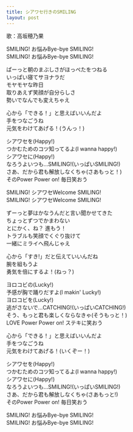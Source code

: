 ```yaml
---
title: シアワセ行きのSMILING
layout: post
---
```

歌：<a class="honoka">高坂穂乃果</a>

<p><a class="honoka">SMILING! お悩みBye-bye SMILING!<br />
SMILING! お悩みBye-bye SMILING!</a></p>

<p><a class="honoka">ぱーっと朝のまぶしさがほっぺたをつねる<br />
いっぱい寝てサヨナラだ<br />
モヤモヤな昨日<br />
取りあえず笑顔が自分らしさ<br />
勢いでなんでも変えちゃえ</a></p>

<p><a class="honoka">心から「できる！」と思えばいいんだよ<br />
手をつなごうね<br />
元気をわけてあげる！(うんっ！)</a></p>

<p><a class="honoka">シアワセを(Happy!)<br />
つかむためのコツ知ってるよ(I wanna happy!)<br />
シアワセに(Happy!)<br />
なろうよいつも…SMILING!(いっぱいSMILING!)<br />
さあ、だから君も解放しなくちゃ(さあもっと！)<br />
そのPower Power on! 毎日笑おう</a></p>

<p><a class="honoka">SMILING! シアワセWelcome SMILING!<br />
SMILING! シアワセWelcome SMILING!</a></p>

<p><a class="honoka">ずーっと夢はかなうんだと言い聞かせてきた<br />
ちょっとずつでかまわない<br />
とにかく、ね？ 進もう！<br />
トラブルも笑顔でくぐり抜けて<br />
一緒にミライへ飛んじゃえ</a></p>

<p><a class="honoka">心から「すき!」だと伝えていいんだね<br />
腕を組もうよ<br />
勇気を倍にするよ！(ねっ？)</a></p>

<p><a class="honoka">ヨロコビの(Lucky!)<br />
予感が胸で踊りだすよ(I makin' Lucky!)<br />
ヨロコビを(Lucky!)<br />
逃がさないで…CATCHING!(いっぱいCATCHING!)<br />
そう、もっと君も楽しくならなきゃ(そうもっと！)<br />
LOVE Power Power on! ステキに笑おう</a></p>

<p><a class="honoka">心から「できる！」と思えばいいんだよ<br />
手をつなごうね<br />
元気をわけてあげる！(いくぞー！)</a></p>

<p><a class="honoka">シアワセを(Happy!)<br />
つかむためのコツ知ってるよ(I wanna happy!)<br />
シアワセに(Happy!)<br />
なろうよいつも…SMILING!(いっぱいSMILING!)<br />
さあ、だから君も解放しなくちゃ(さあもっと!)<br />
そのPower Power on! 毎日笑おう</a></p>

<p><a class="honoka">SMILING! お悩みBye-bye SMILING!<br />
SMILING! お悩みBye-bye SMILING!</a></p>